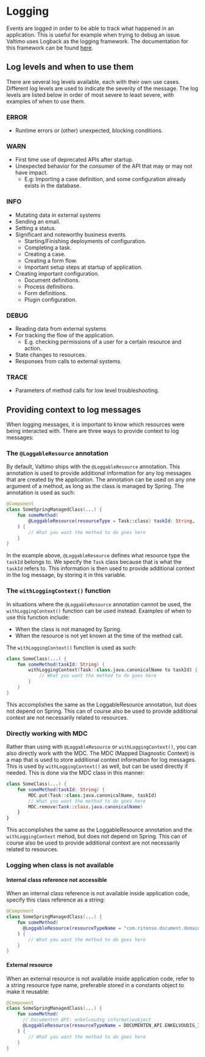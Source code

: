# Logging

Events are logged in order to be able to track what happened in an application. This is useful for example when
trying to debug an issue. Valtimo uses Logback as the logging framework. The documentation for this framework can be
found [here](https://logback.qos.ch/documentation.html).

## Log levels and when to use them

There are several log levels available, each with their own use cases. Different log levels
are used to indicate the severity of the message. The log levels are listed below in order of
most severe to least severe, with examples of when to use them.

### ERROR
* Runtime errors or (other) unexpected, blocking conditions.

### WARN
* First time use of deprecated APIs after startup.
* Unexpected behavior for the consumer of the API that may or may not have impact.
  * E.g: Importing a case definition, and some configuration already exists in the database.

### INFO
*  Mutating data in external systems
  * Sending an email.
  * Setting a status.
* Significant and noteworthy business events.
  * Starting/Finishing deployments of configuration.
  * Completing a task.
  * Creating a case.
  * Creating a form flow. 
  * Important setup steps at startup of application.
* Creating important configuration.
  * Document definitions. 
  * Process definitions. 
  * Form definitions.
  * Plugin configuration.

### DEBUG
* Reading data from external systems
* For tracking the flow of the application.
  * E.g. checking permissions of a user for a certain resource and action.
* State changes to resources.
* Responses from calls to external systems.

### TRACE
* Parameters of method calls for low level troubleshooting.

## Providing context to log messages

When logging messages, it is important to know which resources were being interacted with. There are three ways to
provide context to log messages:

### The `@LoggableResource` annotation
By default, Valtimo ships with the `@LoggableResource` annotation. This annotation is used
to provide additional information for any log messages that are created by the application.
The annotation can be used on any one argument of a method, as long as the class is managed
by Spring. The annotation is used as such:

```kotlin
@Component
class SomeSpringManagedClass(...) {
    fun someMethod(
        @LoggableResource(resourceType = Task::class) taskId: String,
    ) {
        // What you want the method to do goes here
    }
}
```

In the example above, `@LoggableResource` defines what resource type the `taskId` belongs
to. We specify the `Task` class because that is what the `taskId` refers to.
This information is then used to provide additional context in the log message, by storing it in this variable.

### The `withLoggingContext()` function
In situations where the `@LoggableResource` annotation cannot be used, the `withLoggingContext()` function can be used
instead. Examples of when to use this function include:
* When the class is not managed by Spring.
* When the resource is not yet known at the time of the method call.

The `withLoggingContext()` function is used as such:

```kotlin
class SomeClass(...) {
    fun someMethod(taskId: String) {
        withLoggingContext(Task::class.java.canonicalName to taskId) {
            // What you want the method to do goes here
        }
    }
}
```

This accomplishes the same as the LoggableResource annotation, but does not depend on Spring. This can of course also be
used to provide additional context are not necessarily related to resources.

### Directly working with MDC

Rather than using with `@LoggableResource` or `withLoggingContext()`, you can also directly work with the MDC.
The MDC (Mapped Diagnostic Context) is a map that is used to store additional context information for log messages.
This is used by `withLoggingContext()` as well, but can be used directly if needed. This is done via the MDC class in
this manner:

```kotlin
class SomeClass(...) {
    fun someMethod(taskId: String) {
        MDC.put(Task::class.java.canonicalName, taskId)
        // What you want the method to do goes here
        MDC.remove(Task::class.java.canonicalName)
    }
}
```

This accomplishes the same as the LoggableResource annotation and the `withLoggingContext` mehod, but does not depend on
Spring. This can of course also be used to provide additional context are not necessarily related to resources.

### Logging when class is not available 

#### Internal class reference not accessible

When an internal class reference is not available inside application code, specify this class reference as a string:

```kotlin
@Component
class SomeSpringManagedClass(...) {
    fun someMethod(
      @LoggableResource(resourceTypeName = "com.ritense.document.domain.impl.JsonSchemaDocument") documentId: String,
    ) {
        // What you want the method to do goes here
    }
}
```

#### External resource

When an external resource is not available inside application code, refer to a string resource type name, 
preferable stored in a constants object to make it reusable:

```kotlin
@Component
class SomeSpringManagedClass(...) {
    fun someMethod(
      // Documenten API: enkelvoudig informatieobject
      @LoggableResource(resourceTypeName = DOCUMENTEN_API.ENKELVOUDIG_INFORMATIE_OBJECT) documentUrl: String,
    ) {
        // What you want the method to do goes here
    }
}
```

